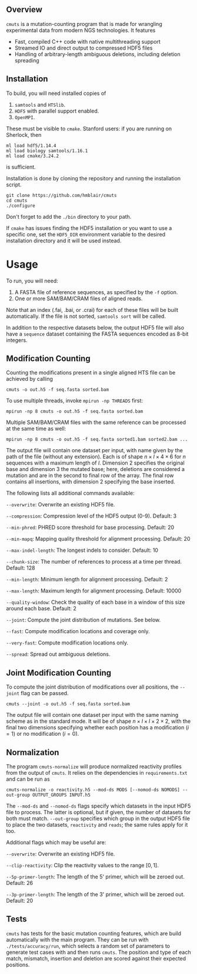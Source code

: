 ## Overview

`cmuts` is a mutation-counting program that is made for wrangling experimental data from modern NGS technologies. It features
* Fast, compiled C++ code with native multithreading support
* Streamed IO and direct output to compressed HDF5 files
* Handling of arbitrary-length ambiguous deletions, including deletion spreading

## Installation

To build, you will need installed copies of
   1. `samtools` and `HTSlib`.
   2. `HDF5` with parallel support enabled.
   3. `OpenMPI`.

These must be visible to `cmake`. Stanford users: if you are running on Sherlock, then
```
ml load hdf5/1.14.4
ml load biology samtools/1.16.1
ml load cmake/3.24.2
```
is sufficient.

Installation is done by cloning the repository and running the installation script.
```
git clone https://github.com/hmblair/cmuts
cd cmuts
./configure
```
Don't forget to add the `./bin` directory to your path.

If `cmake` has issues finding the HDF5 installation or you want to use a specific one, set the `HDF5_DIR` environment variable to the desired installation directory and it will be used instead.

# Usage

To run, you will need:
   1. A FASTA file of reference sequences, as specified by the `-f` option.
   2. One or more SAM/BAM/CRAM files of aligned reads.

Note that an index (.fai, .bai, or .crai) for each of these files will be built automatically. If the file is not sorted, `samtools sort` will be called.

In addition to the respective datasets below, the output HDF5 file will also have a `sequence` dataset containing the FASTA sequences encoded as 8-bit integers.

## Modification Counting

Counting the modifications present in a single aligned HTS file can be achieved by calling
```
cmuts -o out.h5 -f seq.fasta sorted.bam
```
To use multiple threads, invoke `mpirun -np THREADS` first:
```
mpirun -np 8 cmuts -o out.h5 -f seq.fasta sorted.bam
```
Multiple SAM/BAM/CRAM files with the same reference can be processed at the same time as well:
```
mpirun -np 8 cmuts -o out.h5 -f seq.fasta sorted1.bam sorted2.bam ...
```
The output file will contain one dataset per input, with name given by the path of the file (without any extension). Each is of shape $`n \times l \times 4 \times 6`$ for $`n`$ sequences with a maximum length of $`l`$. Dimension 2 specifies the original base and dimension 3 the mutated base; here, deletions are considered a mutation and are in the second to final row of the array. The final row contains all insertions, with dimension 2 specifying the base inserted.

The following lists all additional commands available:

`--overwrite`: Overwrite an existing HDF5 file.

`--compression`: Compression level of the HDF5 output (0-9). Default: 3

`--min-phred`: PHRED score threshold for base processing. Default: 20

`--min-mapq`: Mapping quality threshold for alignment processing. Default: 20

`--max-indel-length`: The longest indels to consider. Default: 10

`--chunk-size`: The number of references to process at a time per thread. Default: 128

`--min-length`: Minimum length for alignment processing. Default: 2

`--max-length`: Maximum length for alignment processing. Default: 10000

`--quality-window`: Check the quality of each base in a window of this size around each base. Default: 2

`--joint`: Compute the joint distribution of mutations. See below.

`--fast`: Compute modification locations and coverage only.

`--very-fast`: Compute modification locations only.

`--spread`: Spread out ambiguous deletions.

## Joint Modification Counting

To compute the joint distribution of modifications over all positions, the `--joint` flag can be passed.
```
cmuts --joint -o out.h5 -f seq.fasta sorted.bam
```
The output file will contain one dataset per input with the same naming scheme as in the standard mode. It will be of shape $`n \times l \times l \times 2 \times 2`$, with the final two dimensions specifying whether each position has a modification ($`i=1`$) or no modification ($`i=0`$).

## Normalization

The program `cmuts-normalize` will produce normalized reactivity profiles from the output of `cmuts`. It relies on the dependencies in `requirements.txt` and can be run as
```
cmuts-normalize -o reactivity.h5 --mod-ds MODS [--nomod-ds NOMODS] --out-group OUTPUT_GROUPS INPUT.h5
```
The `--mod-ds` and `--nomod-ds` flags specify which datasets in the input HDF5 file to process. The latter is optional, but if given, the number of datasets for both must match. `--out-group` specifies which group in the output HDF5 file to place the two datasets, `reactivity` and `reads`; the same rules apply for it too.

Additional flags which may be useful are:

`--overwrite`: Overwrite an existing HDF5 file.

`--clip-reactivity`: Clip the reactivity values to the range $`[0,1]`$.

`--5p-primer-length`: The length of the 5' primer, which will be zeroed out. Default: 26

`--3p-primer-length`: The length of the 3' primer, which will be zeroed out. Default: 20

## Tests

`cmuts` has tests for the basic mutation counting features, which are build automatically with the main program. They can be run with `./tests/accuracy/run`, which selects a random set of parameters to generate test cases with and then runs `cmuts`. The position and type of each match, mismatch, insertion and deletion are scored against their expected positions.

